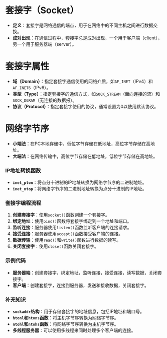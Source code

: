 ﻿# 套接字（Socket）

- **定义**：套接字是网络通信的端点，用于在网络中的不同主机之间进行数据交换。
- **成对出现**：在通信过程中，套接字总是成对出现，一个用于客户端（client），另一个用于服务器端（server）。

# 套接字属性

- **域（Domain）**：指定套接字通信使用的网络介质，如`AF_INET`（IPv4）和`AF_INET6`（IPv6）。
- **类型（Type）**：指定套接字的通信方式，如`SOCK_STREAM`（面向连接的流）和`SOCK_DGRAM`（无连接的数据报）。
- **协议（Protocol）**：指定套接字使用的协议，通常设置为0以使用默认协议。

# 网络字节序

- **小端法**：在PC本地存储中，低位字节存储在低地址，高位字节存储在高地址。
- **大端法**：在网络传输中，高位字节存储在低地址，低位字节存储在高地址。

### IP地址转换函数

- **`inet_pton`**：将点分十进制的IP地址转换为网络字节序的二进制地址。
- **`inet_ntop`**：将网络字节序的二进制地址转换为点分十进制的IP地址。

### 套接字编程流程

1. **创建套接字**：使用`socket()`函数创建一个套接字。
2. **绑定地址**：使用`bind()`函数将套接字绑定到一个地址和端口。
3. **监听连接**：服务器使用`listen()`函数监听客户端的连接请求。
4. **接受连接**：服务器使用`accept()`函数接受客户端的连接。
5. **数据传输**：使用`read()`和`write()`函数进行数据的读写。
6. **关闭套接字**：使用`close()`函数关闭套接字。

### 示例代码

- **服务器端**：创建套接字，绑定地址，监听连接，接受连接，读写数据，关闭套接字。
- **客户端**：创建套接字，连接到服务器，发送和接收数据，关闭套接字。

### 补充知识

- **`sockaddr`结构**：用于存储套接字的地址信息，包括IP地址和端口号。
- **`htonl`和`htons`函数**：将主机字节序转换为网络字节序。
- **`ntohl`和`ntohs`函数**：将网络字节序转换为主机字节序。
- **多线程服务器**：可以使用多线程来同时处理多个客户端的连接。
